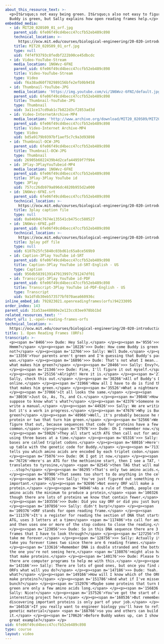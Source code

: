 ```yaml
---
about_this_resource_text: >-
  <p>It&rsquo;s not easy being green. It&rsquo;s also not easy to figure out why
  Buddy is green, but Sally explains how open reading frames help.</p>
embedded_media:
  - id: MIT20_020S09_01_orf.jpg
    parent_uid: 6fe06f49cd4becc47ccfb52eb489c898
    technical_location: >-
      https://ocw.mit.edu/courses/biological-engineering/20-020-introduction-to-biological-engineering-design-spring-2009/biobuilder-animations/1.-open-reading-frames-orfs/MIT20_020S09_01_orf.jpg
    title: MIT20_020S09_01_orf.jpg
    type: null
    uid: f4f4f93793c8fedbf222b90ce45dbcdc
  - id: Video-YouTube-Stream
    media_location: 1N6Wvz-6FNI
    parent_uid: 6fe06f49cd4becc47ccfb52eb489c898
    title: Video-YouTube-Stream
    type: Video
    uid: f6a38ad60f782989156bfe2efb9b9458
  - id: Thumbnail-YouTube-JPG
    media_location: 'https://img.youtube.com/vi/1N6Wvz-6FNI/default.jpg'
    parent_uid: 6fe06f49cd4becc47ccfb52eb489c898
    title: Thumbnail-YouTube-JPG
    type: Thumbnail
    uid: 3a11ce17cd9ab1c7b822d3cf2853ad3d
  - id: Video-InternetArchive-MP4
    media_location: 'http://www.archive.org/download/MIT20_020S09/MIT20_020S09_orf.mp4'
    parent_uid: 6fe06f49cd4becc47ccfb52eb489c898
    title: Video-Internet Archive-MP4
    type: Video
    uid: bd5a9179b9397bf1aef5c7c9a3d93898
  - id: Thumbnail-OCW-JPG
    parent_uid: 6fe06f49cd4becc47ccfb52eb489c898
    title: Thumbnail-OCW-JPG
    type: Thumbnail
    uid: 26905b6022439b4d2cafa44959f7f994
  - id: 3Play-3PlayYouTubeid-MP4
    media_location: 1N6Wvz-6FNI
    parent_uid: 6fe06f49cd4becc47ccfb52eb489c898
    title: 3Play-3Play YouTube id
    type: 3Play
    uid: 757cc26db979a896dc4820b955d2a000
  - id: 1N6Wvz-6FNI.srt
    parent_uid: 6fe06f49cd4becc47ccfb52eb489c898
    technical_location: >-
      https://ocw.mit.edu/courses/biological-engineering/20-020-introduction-to-biological-engineering-design-spring-2009/biobuilder-animations/1.-open-reading-frames-orfs/1N6Wvz-6FNI.srt
    title: 3play caption file
    type: null
    uid: 0a84604c7674e135541cb475cc580527
  - id: 1N6Wvz-6FNI.pdf
    parent_uid: 6fe06f49cd4becc47ccfb52eb489c898
    technical_location: >-
      https://ocw.mit.edu/courses/biological-engineering/20-020-introduction-to-biological-engineering-design-spring-2009/biobuilder-animations/1.-open-reading-frames-orfs/1N6Wvz-6FNI.pdf
    title: 3play pdf file
    type: null
    uid: 6107b25fc5840c03bd61c65a8ce569b9
  - id: Caption-3Play YouTube id-SRT
    parent_uid: 6fe06f49cd4becc47ccfb52eb489c898
    title: Caption-3Play YouTube id-SRT-English - US
    type: Caption
    uid: 956db5839139147913997c791247df01
  - id: Transcript-3Play YouTube id-PDF
    parent_uid: 6fe06f49cd4becc47ccfb52eb489c898
    title: Transcript-3Play YouTube id-PDF-English - US
    type: Transcript
    uid: 9a1dfdb30eb573577bf070aea660936c
inline_embed_id: 792823021.openreadingframes(orfs)94233095
order_index: 143
parent_uid: 31a53ae48080e2e123cc03ee978bb1bd
related_resources_text: ''
short_url: 1.-open-reading-frames-orfs
technical_location: >-
  https://ocw.mit.edu/courses/biological-engineering/20-020-introduction-to-biological-engineering-design-spring-2009/biobuilder-animations/1.-open-reading-frames-orfs
title: 1. Open Reading Frames (ORFs)
transcript: >-
  <p><span m='8466'>>> Dude: Hey Sally.</span> </p><p><span m='9556'>>> Sally:
  Hmmm?</span> </p><p><span m='10226'>>> Dude: How come Buddy is green and I'm
  not?</span> </p><p><span m='12766'>>> Sally: Well Dude.</span> </p><p><span
  m='13356'>Your parents aren't green and I'm guessing that Buddy's parent
  was.</span> </p><p><span m='16896'>>> Dude: That's not what I mean...like,
  what makes him green?</span> </p><p><span m='20466'>>> Sally: Envy?</span>
  </p><p><span m='21346'>>> Dude: Fine, I'll figure it out myself.</span>
  </p><p><span m='25156'>Alright! Here it is.</span> </p><p><span m='27666'>Hey
  Sally, check this out.</span> </p><p><span m='30266'>All of Buddy's DNA is
  online.</span> </p><p><span m='31966'>Now all I have to do is find the part
  that makes him green.</span> </p><p><span m='35526'>What a nightmare.</span>
  </p><p><span m='37066'>It all looks the same.</span> </p><p><span
  m='38036'>Just Gs, As, Ts, and Cs.</span> </p><p><span m='39846'>How am I
  suppose to know what's what?</span> </p><p><span m='42376'>Someone needs to
  write a manual.</span> </p><p><span m='44926'>>> Sally: We are writing one,
  but it's a work in progress.</span> </p><p><span m='47676'>Why is Buddy
  green?</span> </p><p><span m='48966'>Well, it's probably because he makes a
  protein or two that turn him green.</span> </p><p><span m='52566'>We can
  figure that out, because sequences that code for proteins have a few things in
  common.</span> </p><p><span m='57976'>>> Dude: Oh I remember now.</span>
  </p><p><span m='59826'>They all start with ATG then call out for amino acids
  using three bases at a time.</span> </p><p><span m='65316'>>> Sally: Those 3
  bases are called triplet codons.</span> </p><p><span m='68016'>Here's a look
  up table with the genetic code for Buddy.</span> </p><p><span m='71336'>It
  tells you which amino acids are encoded by each triplet codon.</span>
  </p><p><span m='75076'>>> Dude: OK I got it now.</span> </p><p><span
  m='76726'>Here's an ATG for the methionine start, then I see a TAT, that
  translates to tyrosine,</span> <span m='82545'>then TAG that will make a
  ...stop?</span> </p><p><span m='86295'>That's only two amino acids.</span>
  </p><p><span m='87906'>That seems too short to do anything in the cell.</span>
  </p><p><span m='90136'>>> Sally: You've just figured out something really
  important.</span> </p><p><span m='92696'>Not every ORF will make a
  protein.</span> </p><p><span m='94946'>As a rule of thumb, people consider 100
  amino acids the minimum to produce a protein,</span> <span m='100326'>even
  though there are lots of proteins we know that contain fewer.</span>
  </p><p><span m='103556'>>> Dude: Did you say ORF or did you just burp?</span>
  </p><p><span m='107856'>>> Sally: didn't burp!</span> </p><p><span
  m='109376'>ORF stands for open reading frame.</span> </p><p><span
  m='111376'>It's a register for reading the section of DNA that starts with
  ATG, uses 3 letters at a time</span> <span m='117406'>to call for amino acids
  and then uses one or more of the stop codons to close the reading.</span>
  </p><p><span m='123056'>>> Dude: So in this DNA sequence there are 3 reading
  frames that I have to look through?</span> </p><p><span m='127256'>That will
  take me forever.</span> </p><p><span m='128756'>>> Sally: Actually it will
  take you forever times two since there are 6 reading frames.</span>
  </p><p><span m='133616'>Remember DNA is double stranded and the bottom strand,
  the one you're not seeing here,</span> <span m='138076'>might also have ORFs
  that make proteins.</span> </p><p><span m='140176'>>> Dude: Please tell me
  there are computer programs to help me with this.</span> </p><p><span
  m='143166'>>> Sally: There are lots of good ones, but once you find all the
  ORFs what will you do?</span> </p><p><span m='147186'>>> Dude: Yeah...then
  what?</span> </p><p><span m='149166'>How will I know which of the ORFs really
  make proteins?</span> </p><p><span m='151786'>And what if I've missed a
  bunch?</span> </p><p><span m='152976'>Maybe some proteins that turn Buddy
  green are only a few amino acids long.</span> </p><p><span m='156836'>>>
  Sally: Nice!</span> </p><p><span m='157526'>You've got the start of a really
  interesting project here.</span> </p><p><span m='160536'>But remember that
  discovering important proteins is only part of your job.</span> </p><p><span
  m='164516'>If you really want to engineer biology you'll have to refine the
  genetic material</span> <span m='168766'>so you and others can build with
  it.</span> </p><p><span m='170626'>Before Buddy wakes up, can I show you one
  great example?</span> </p>
uid: 6fe06f49cd4becc47ccfb52eb489c898
type: course
layout: video
---
```


